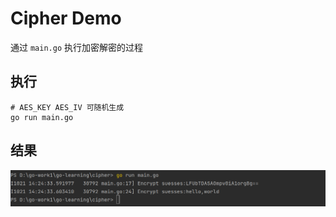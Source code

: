 # Cipher Demo

 通过 `main.go` 执行加密解密的过程

## 执行
```shell
# AES_KEY AES_IV 可随机生成
go run main.go
```
 
## 结果

![img.png](img/1.png)